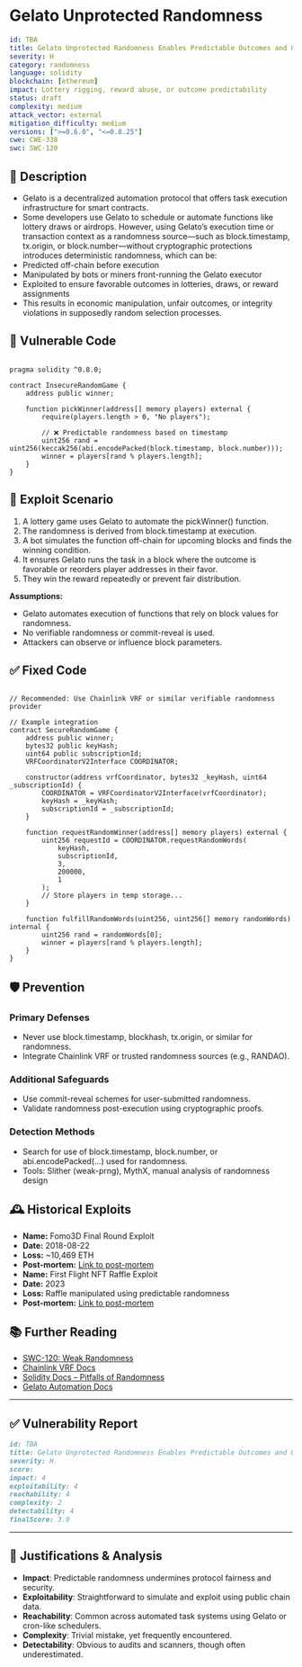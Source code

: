 # Gelato Unprotected Randomness

```YAML
id: TBA
title: Gelato Unprotected Randomness Enables Predictable Outcomes and Game Manipulation
severity: H
category: randomness
language: solidity
blockchain: [ethereum]
impact: Lottery rigging, reward abuse, or outcome predictability
status: draft
complexity: medium
attack_vector: external
mitigation_difficulty: medium
versions: [">=0.6.0", "<=0.8.25"]
cwe: CWE-338
swc: SWC-120
```

## 📝 Description

- Gelato is a decentralized automation protocol that offers task execution infrastructure for smart contracts. 
- Some developers use Gelato to schedule or automate functions like lottery draws or airdrops. However, using Gelato’s execution time or transaction context as a randomness source—such as block.timestamp, tx.origin, or block.number—without cryptographic protections introduces deterministic randomness, which can be:
- Predicted off-chain before execution
- Manipulated by bots or miners front-running the Gelato executor
- Exploited to ensure favorable outcomes in lotteries, draws, or reward assignments
- This results in economic manipulation, unfair outcomes, or integrity violations in supposedly random selection processes.

## 🚨 Vulnerable Code

```solidity

pragma solidity ^0.8.0;

contract InsecureRandomGame {
    address public winner;

    function pickWinner(address[] memory players) external {
        require(players.length > 0, "No players");

        // ❌ Predictable randomness based on timestamp
        uint256 rand = uint256(keccak256(abi.encodePacked(block.timestamp, block.number)));
        winner = players[rand % players.length];
    }
}
```

## 🧪 Exploit Scenario

1. A lottery game uses Gelato to automate the pickWinner() function.
2. The randomness is derived from block.timestamp at execution.
3. A bot simulates the function off-chain for upcoming blocks and finds the winning condition.
4. It ensures Gelato runs the task in a block where the outcome is favorable or reorders player addresses in their favor.
5. They win the reward repeatedly or prevent fair distribution.

**Assumptions:**

- Gelato automates execution of functions that rely on block values for randomness.
- No verifiable randomness or commit-reveal is used.
- Attackers can observe or influence block parameters.

## ✅ Fixed Code

```solidity

// Recommended: Use Chainlink VRF or similar verifiable randomness provider

// Example integration
contract SecureRandomGame {
    address public winner;
    bytes32 public keyHash;
    uint64 public subscriptionId;
    VRFCoordinatorV2Interface COORDINATOR;

    constructor(address vrfCoordinator, bytes32 _keyHash, uint64 _subscriptionId) {
        COORDINATOR = VRFCoordinatorV2Interface(vrfCoordinator);
        keyHash = _keyHash;
        subscriptionId = _subscriptionId;
    }

    function requestRandomWinner(address[] memory players) external {
        uint256 requestId = COORDINATOR.requestRandomWords(
            keyHash,
            subscriptionId,
            3,
            200000,
            1
        );
        // Store players in temp storage...
    }

    function fulfillRandomWords(uint256, uint256[] memory randomWords) internal {
        uint256 rand = randomWords[0];
        winner = players[rand % players.length];
    }
}
```

## 🛡️ Prevention

### Primary Defenses

- Never use block.timestamp, blockhash, tx.origin, or similar for randomness.
- Integrate Chainlink VRF or trusted randomness sources (e.g., RANDAO).

### Additional Safeguards

- Use commit-reveal schemes for user-submitted randomness.
- Validate randomness post-execution using cryptographic proofs.

### Detection Methods

- Search for use of block.timestamp, block.number, or abi.encodePacked(...) used for randomness.
- Tools: Slither (weak-prng), MythX, manual analysis of randomness design

## 🕰️ Historical Exploits

- **Name:** Fomo3D Final Round Exploit 
- **Date:** 2018-08-22 
- **Loss:** ~10,469 ETH 
- **Post-mortem:** [Link to post-mortem](https://medium.com/rektify-ai/bad-randomness-in-solidity-8b0e4a393858)  
- **Name:** First Flight NFT Raffle Exploit 
- **Date:** 2023 
- **Loss:** Raffle manipulated using predictable randomness 
- **Post-mortem:** [Link to post-mortem](https://ethereum.stackexchange.com/questions/156027/weak-rng-vulnerability-proving) 

## 📚 Further Reading

- [SWC-120: Weak Randomness](https://swcregistry.io/docs/SWC-120/)
- [Chainlink VRF Docs](https://docs.chain.link/vrf/v2/introduction)
- [Solidity Docs – Pitfalls of Randomness](https://docs.soliditylang.org/en/latest/security-considerations.html#security-considerations) 
- [Gelato Automation Docs](https://docs.gelato.network/) 

---
  
## ✅ Vulnerability Report

```markdown 
id: TBA
title: Gelato Unprotected Randomness Enables Predictable Outcomes and Game Manipulation
severity: H
score:
impact: 4         
exploitability: 4 
reachability: 4   
complexity: 2     
detectability: 4  
finalScore: 3.9
```

---

## 📄 Justifications & Analysis

- **Impact**: Predictable randomness undermines protocol fairness and security.
- **Exploitability**: Straightforward to simulate and exploit using public chain data.
- **Reachability**: Common across automated task systems using Gelato or cron-like schedulers.
- **Complexity**: Trivial mistake, yet frequently encountered.
- **Detectability**: Obvious to audits and scanners, though often underestimated.
